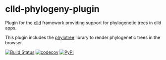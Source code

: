 # clld-phylogeny-plugin

Plugin for the [clld](https://github.com/clld/clld) framework providing
support for phylogenetic trees in clld apps.

This plugin includes the [phylotree](https://github.com/veg/phylotree.js/tree/master)
library to render phylogenetic trees in the browser.

[![Build Status](https://travis-ci.org/clld/clld-phylogeny-plugin.svg?branch=master)](https://travis-ci.org/clld/clld-phylogeny-plugin)
[![codecov](https://codecov.io/gh/clld/clld-phylogeny-plugin/branch/master/graph/badge.svg)](https://codecov.io/gh/clld/clld-phylogeny-plugin)
[![PyPI](https://img.shields.io/pypi/v/clld-phylogeny-plugin.svg)](https://pypi.python.org/pypi/clld-phylogeny-plugin)


